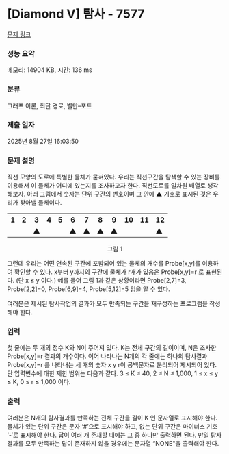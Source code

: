 # [Diamond V] 탐사 - 7577 

[문제 링크](https://www.acmicpc.net/problem/7577) 

### 성능 요약

메모리: 14904 KB, 시간: 136 ms

### 분류

그래프 이론, 최단 경로, 벨만–포드

### 제출 일자

2025년 8월 27일 16:03:50

### 문제 설명

<p>직선 모양의 도로에 특별한 물체가 묻혀있다. 우리는 직선구간을 탐색할 수 있는 장비를 이용해서 이 물체가 어디에 있는지를 조사하고자 한다. 직선도로를 일차원 배열로 생각해보자. 아래 그림에서 숫자는 단위 구간의 번호이며 그 안에 ▲ 기호로 표시된 것은 우리가 찾아낼 물체이다. </p>

<table class="table table-bordered th-center table-center-50 td-center">
	<tbody>
		<tr>
			<th>1</th>
			<th>2</th>
			<th>3</th>
			<th>4</th>
			<th>5</th>
			<th>6</th>
			<th>7</th>
			<th>8</th>
			<th>9</th>
			<th>10</th>
			<th>11</th>
			<th>12</th>
		</tr>
		<tr>
			<td> </td>
			<td> </td>
			<td>▲</td>
			<td> </td>
			<td> </td>
			<td>▲</td>
			<td>▲</td>
			<td>▲</td>
			<td>▲</td>
			<td> </td>
			<td> </td>
			<td>▲</td>
		</tr>
	</tbody>
</table>

<p style="text-align: center;">그림 1</p>

<p>그런데 우리는 어떤 연속된 구간에 포함되어 있는 물체의 개수를 Probe[x,y]를 이용하여 확인할 수 있다. x부터 y까지의 구간에 물체가 r개가 있음은 Probe[x,y]=r 로 표현된다. (단 x ≤ y 이다.) 예를 들어 그림 1과 같은 상황이라면 Probe[2,7]=3, Probe[2,2]=0, Probe[6,9]=4, Probe[5,12]=5 임을 알 수 있다. </p>

<p>여러분은 제시된 탐사작업의 결과가 모두 만족되는 구간을 재구성하는 프로그램을 작성해야 한다. </p>

### 입력 

 <p>첫 줄에는 두 개의 정수 K와 N이 주어져 있다. K는 전체 구간의 길이이며, N은 조사한 Probe[x,y]=r 결과의 개수이다. 이어 나타나는 N개의 각 줄에는 하나의 탐사결과 Probe[x,y]=r 를 나타내는 세 개의 숫자 x y r이 공백문자로 분리되어 제시되어 있다. 단 입력변수에 대한 제한 범위는 다음과 같다. 3 ≤ K ≤ 40, 2 ≤ N ≤ 1,000, 1 ≤ x ≤ y ≤ K, 0 ≤ r ≤ 1,000 이다.</p>

### 출력 

 <p>여러분은 N개의 탐사결과를 만족하는 전체 구간을 길이 K 인 문자열로 표시해야 한다. 물체가 있는 단위 구간은 문자 ‘#’으로 표시해야 하고, 없는 단위 구간은 마이너스 기호 ‘-’로 표시해야 한다. 답이 여러 개 존재할 때에는 그 중 하나만 출력하면 된다. 만일 탐사결과를 모두 만족하는 답이 존재하지 않을 경우에는 문자열 “NONE"을 출력해야 한다.</p>

